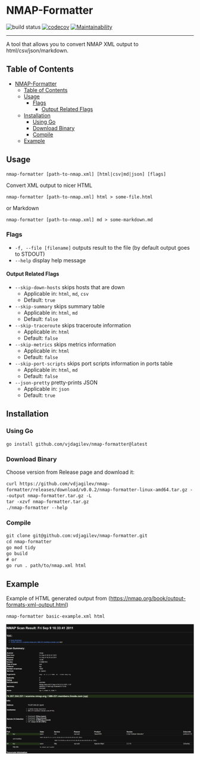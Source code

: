 # NMAP-Formatter

![build status](https://github.com/vdjagilev/nmap-formatter/actions/workflows/go.yml/badge.svg)
[![codecov](https://codecov.io/gh/vdjagilev/nmap-formatter/branch/main/graph/badge.svg?token=8WSYXRKMFA)](https://codecov.io/gh/vdjagilev/nmap-formatter)
[![Maintainability](https://api.codeclimate.com/v1/badges/7836d3a52439fb1affa0/maintainability)](https://codeclimate.com/github/vdjagilev/nmap-formatter/maintainability)

---

A tool that allows you to convert NMAP XML output to html/csv/json/markdown.

## Table of Contents

- [NMAP-Formatter](#nmap-formatter)
	- [Table of Contents](#table-of-contents)
	- [Usage](#usage)
		- [Flags](#flags)
			- [Output Related Flags](#output-related-flags)
	- [Installation](#installation)
		- [Using Go](#using-go)
		- [Download Binary](#download-binary)
		- [Compile](#compile)
	- [Example](#example)

## Usage

```
nmap-formatter [path-to-nmap.xml] [html|csv|md|json] [flags]
```

Convert XML output to nicer HTML

```
nmap-formatter [path-to-nmap.xml] html > some-file.html
```

or Markdown

```
nmap-formatter [path-to-nmap.xml] md > some-markdown.md
```

### Flags

* `-f, --file [filename]` outputs result to the file (by default output goes to STDOUT)
* `--help` display help message

#### Output Related Flags

* `--skip-down-hosts` skips hosts that are down
  * Applicable in: `html`, `md`, `csv`
  * Default: `true`
* `--skip-summary` skips summary table
  * Applicable in: `html`, `md`
  * Default: `false`
* `--skip-traceroute` skips traceroute information
  * Applicable in: `html`
  * Default: `false`
* `--skip-metrics` skips metrics information
  * Applicable in: `html`
  * Default: `false`
* `--skip-port-scripts` skips port scripts information in ports table
  * Applicable in: `html`, `md`
  * Default: `false`
* `--json-pretty` pretty-prints JSON
  * Applicable in: `json`
  * Default: `true`

## Installation

### Using Go

```
go install github.com/vjdagilev/nmap-formatter@latest
```

### Download Binary

Choose version from Release page and download it:

```
curl https://github.com/vdjagilev/nmap-formatter/releases/download/v0.0.2/nmap-formatter-linux-amd64.tar.gz --output nmap-formatter.tar.gz -L
tar -xzvf nmap-formatter.tar.gz
./nmap-formatter --help
```

### Compile

```
git clone git@github.com:vdjagilev/nmap-formatter.git
cd nmap-formatter
go mod tidy
go build
# or 
go run . path/to/nmap.xml html
```

## Example

Example of HTML generated output from (https://nmap.org/book/output-formats-xml-output.html)

```
nmap-formatter basic-example.xml html
```

![Basic HTML Example](docs/images/basic-example-html.png)
